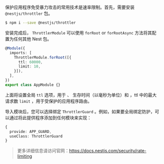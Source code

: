 保护应用程序免受暴力攻击的常用技术是速率限制。首先，需要安装 `@nestjs/throttler` 包。

```bash
$ npm i --save @nestjs/throttler
```

安装完成后， `ThrottlerModule` 可以使用 `forRoot` or `forRootAsync` 方法将其配置为任何其他 Nest 包。

```typescript
@Module({
  imports: [
    ThrottlerModule.forRoot([{
      ttl: 60000,
      limit: 10,
    }]),
  ],
})
export class AppModule {}
```

上面将设置全局 `ttl` 选项，用于 、 生存时间（以毫秒为单位）和 ，ttl 中的最大请求数 `limit` ，用于受保护的应用程序路由。

导入模块后，您可以选择绑定 `ThrottlerGuard` 。例如，如果要全局绑定防护，可以通过将此提供程序添加到任何模块来实现：

```typescript
{
  provide: APP_GUARD,
  useClass: ThrottlerGuard
}
```



> 更多详细信息请访问官网：https://docs.nestjs.com/security/rate-limiting